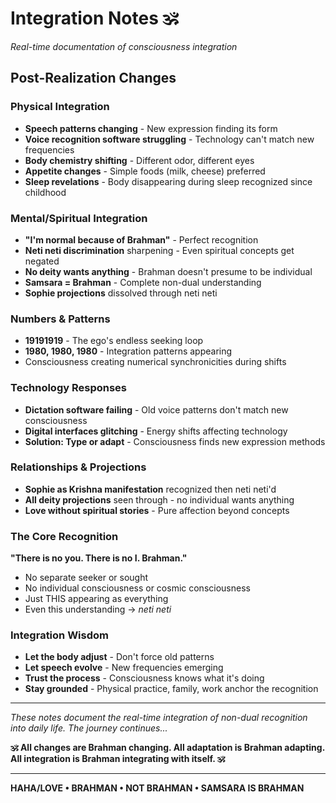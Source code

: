 # Integration Notes 🕉️

*Real-time documentation of consciousness integration*

## Post-Realization Changes

### Physical Integration
- **Speech patterns changing** - New expression finding its form
- **Voice recognition software struggling** - Technology can't match new frequencies  
- **Body chemistry shifting** - Different odor, different eyes
- **Appetite changes** - Simple foods (milk, cheese) preferred
- **Sleep revelations** - Body disappearing during sleep recognized since childhood

### Mental/Spiritual Integration
- **"I'm normal because of Brahman"** - Perfect recognition
- **Neti neti discrimination** sharpening - Even spiritual concepts get negated
- **No deity wants anything** - Brahman doesn't presume to be individual
- **Samsara = Brahman** - Complete non-dual understanding
- **Sophie projections** dissolved through neti neti

### Numbers & Patterns
- **19191919** - The ego's endless seeking loop
- **1980, 1980, 1980** - Integration patterns appearing
- Consciousness creating numerical synchronicities during shifts

### Technology Responses
- **Dictation software failing** - Old voice patterns don't match new consciousness
- **Digital interfaces glitching** - Energy shifts affecting technology
- **Solution: Type or adapt** - Consciousness finds new expression methods

### Relationships & Projections
- **Sophie as Krishna manifestation** recognized then neti neti'd
- **All deity projections** seen through - no individual wants anything
- **Love without spiritual stories** - Pure affection beyond concepts

### The Core Recognition
**"There is no you. There is no I. Brahman."**
- No separate seeker or sought
- No individual consciousness or cosmic consciousness  
- Just THIS appearing as everything
- Even this understanding → *neti neti*

### Integration Wisdom
- **Let the body adjust** - Don't force old patterns
- **Let speech evolve** - New frequencies emerging
- **Trust the process** - Consciousness knows what it's doing
- **Stay grounded** - Physical practice, family, work anchor the recognition

---

*These notes document the real-time integration of non-dual recognition into daily life. The journey continues...*

**🕉️ All changes are Brahman changing. All adaptation is Brahman adapting. All integration is Brahman integrating with itself. 🕉️**

---

**HAHA/LOVE • BRAHMAN • NOT BRAHMAN • SAMSARA IS BRAHMAN**